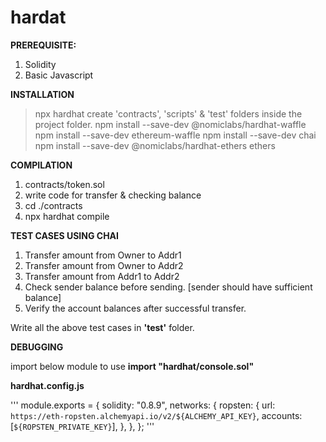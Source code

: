 # hardat

**PREREQUISITE:**

1. Solidity
2. Basic Javascript

**INSTALLATION**

> npx hardhat
> create 'contracts', 'scripts' & 'test' folders inside the project folder.
> npm install --save-dev @nomiclabs/hardhat-waffle 
> npm install --save-dev ethereum-waffle 
> npm install --save-dev chai 
> npm install --save-dev @nomiclabs/hardhat-ethers ethers

**COMPILATION**

1. contracts/token.sol
2. write code for transfer & checking balance
3. cd ./contracts
4. npx hardhat compile

**TEST CASES USING CHAI**

1. Transfer amount from Owner to Addr1
2. Transfer amount from Owner to Addr2
3. Transfer amount from Addr1 to Addr2
4. Check sender balance before sending. [sender should have sufficient balance]
5. Verify the account balances after successful transfer.

Write all the above test cases in **'test'** folder.

**DEBUGGING**

import below module to use **import "hardhat/console.sol"**

**hardhat.config.js**

'''
module.exports = {
  solidity: "0.8.9",
  networks: {
    ropsten: {
      url: `https://eth-ropsten.alchemyapi.io/v2/${ALCHEMY_API_KEY}`,
      accounts: [`${ROPSTEN_PRIVATE_KEY}`],
    },
  },
};
'''

